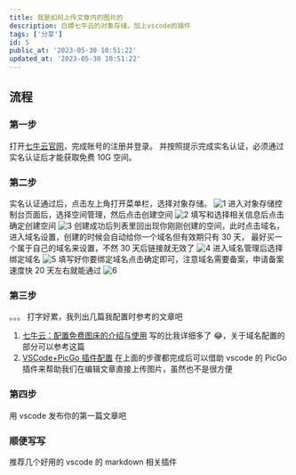 ```yaml
---
title: 我是如何上传文章内的图片的
description: 白嫖七牛云的对象存储，加上vscode的插件
tags: ['分享']
id: 5
public_at: '2023-05-30 10:51:22'
updated_at: '2023-05-30 10:51:22'
---
```


## 流程

### 第一步

打开[七牛云官网](https://sso.qiniu.com/)，完成账号的注册并登录。
并按照提示完成实名认证，必须通过实名认证后才能获取免费 10G 空间。

### 第二步

实名认证通过后，点击左上角打开菜单栏，选择对象存储。
![1](http://img.linkstarted.top/blog/202305301104501.png)
进入对象存储控制台页面后，选择空间管理，然后点击创建空间
![2](http://img.linkstarted.top/blog/202305301109505.png)
填写和选择相关信息后点击确定创建空间
![3](http://img.linkstarted.top/blog/202305301119727.png)
创建成功后列表里回出现你刚刚创建的空间，此时点击域名，进入域名设置，创建的时候会自动给你一个域名但有效期只有 30 天，
最好买一个属于自己的域名来设置，不然 30 天后链接就无效了
![4](http://img.linkstarted.top/blog/202305301123954.png)
进入域名管理后选择绑定域名
![5](http://img.linkstarted.top/blog/202305301130291.png)
填写好你要绑定域名点击确定即可，注意域名需要备案，申请备案速度快 20 天左右就能通过
![6](http://img.linkstarted.top/blog/20230530113430.png)

### 第三步

。。。 打字好累，我列出几篇我配置时参考的文章吧

1. [七牛云：配置免费图床的介绍与使用](https://blog.csdn.net/Mango_Bin/article/details/109758659)
   写的比我详细多了 😂，关于域名配置的部分可以参考这篇
2. [VSCode+PicGo 插件配置](https://zhuanlan.zhihu.com/p/163826941)
   在上面的步骤都完成后可以借助 vscode 的 PicGo 插件来帮助我们在编辑文章直接上传图片，虽然也不是很方便

### 第四步

用 vscode 发布你的第一篇文章吧

### 顺便写写

推荐几个好用的 vscode 的 markdown 相关插件
